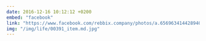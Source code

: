 ```yaml
---
date: 2016-12-16 10:12:12 +0200
embed: "facebook"
link: "https://www.facebook.com/rebbix.company/photos/a.656963414428940.1073741841.192737880851498/656966874428594/?type=3&theater"
img: "/img/life/00391_item.md.jpg"
---
```

